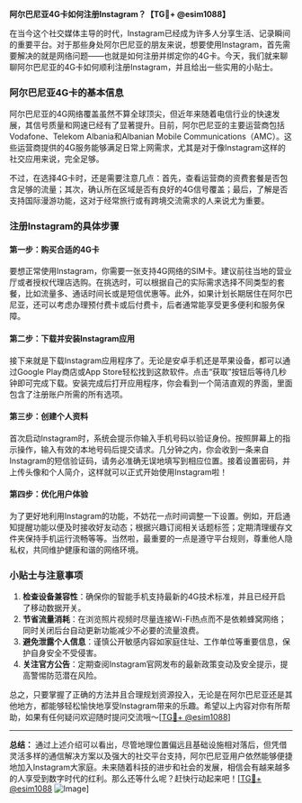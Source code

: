 **阿尔巴尼亚4G卡如何注册Instagram？【TG💪+ @esim1088】**

在当今这个社交媒体主导的时代，Instagram已经成为许多人分享生活、记录瞬间的重要平台。对于那些身处阿尔巴尼亚的朋友来说，想要使用Instagram，首先需要解决的就是网络问题——也就是如何注册并绑定你的4G卡。今天，我们就来聊聊阿尔巴尼亚的4G卡如何顺利注册Instagram，并且给出一些实用的小贴士。

### 阿尔巴尼亚4G卡的基本信息

阿尔巴尼亚的4G网络覆盖虽然不算全球顶尖，但近年来随着电信行业的快速发展，其信号质量和网速已经有了显著提升。目前，阿尔巴尼亚的主要运营商包括Vodafone、Telekom Albania和Albanian Mobile Communications（AMC）。这些运营商提供的4G服务能够满足日常上网需求，尤其是对于像Instagram这样的社交应用来说，完全足够。

不过，在选择4G卡时，还是需要注意几点：首先，查看运营商的资费套餐是否包含足够的流量；其次，确认所在区域是否有良好的4G信号覆盖；最后，了解是否支持国际漫游功能，这对于经常旅行或有跨境交流需求的人来说尤为重要。

### 注册Instagram的具体步骤

#### 第一步：购买合适的4G卡

要想正常使用Instagram，你需要一张支持4G网络的SIM卡。建议前往当地的营业厅或者授权代理店选购。在挑选时，可以根据自己的实际需求选择不同类型的套餐，比如流量多、通话时间长或是短信优惠等。此外，如果计划长期居住在阿尔巴尼亚，还可以考虑办理预付费卡或后付费卡，后者通常能享受更多便利和服务保障。

#### 第二步：下载并安装Instagram应用

接下来就是下载Instagram应用程序了。无论是安卓手机还是苹果设备，都可以通过Google Play商店或App Store轻松找到这款软件。点击“获取”按钮后等待几秒钟即可完成下载。安装完成后打开应用程序，你会看到一个简洁直观的界面，里面包含了注册账户所需的所有选项。

#### 第三步：创建个人资料

首次启动Instagram时，系统会提示你输入手机号码以验证身份。按照屏幕上的指示操作，输入有效的本地号码后提交请求。几分钟之内，你会收到一条来自Instagram的短信验证码，请务必准确无误地填写到相应位置。接着设置密码，并上传头像和个人简介，这样就可以正式开始使用Instagram啦！

#### 第四步：优化用户体验

为了更好地利用Instagram的功能，不妨花一点时间调整一下设置。例如，开启通知提醒功能以便及时接收好友动态；根据兴趣订阅相关话题标签；定期清理缓存文件夹保持手机运行流畅等等。当然啦，最重要的一点是遵守平台规则，尊重他人隐私权，共同维护健康和谐的网络环境。

### 小贴士与注意事项

1. **检查设备兼容性**：确保你的智能手机支持最新的4G技术标准，并且已经开启了移动数据开关。
2. **节省流量消耗**：在浏览照片视频时尽量连接Wi-Fi热点而不是依赖蜂窝网络；同时关闭后台自动更新功能减少不必要的流量浪费。
3. **避免泄露个人信息**：谨慎公开敏感内容如家庭住址、工作单位等重要信息，保护自身安全不受侵害。
4. **关注官方公告**：定期查阅Instagram官网发布的最新政策变动及安全提示，提高警惕防范潜在风险。

总之，只要掌握了正确的方法并且合理规划资源投入，无论是在阿尔巴尼亚还是其他地方，都能够轻松愉快地享受Instagram带来的乐趣。希望以上内容对你有所帮助，如果有任何疑问欢迎随时提问交流哦～[[TG💪+ @esim1088](https://t.me/s/esim1088)]

---

**总结：**
通过上述介绍可以看出，尽管地理位置偏远且基础设施相对落后，但凭借灵活多样的通信解决方案以及强大的社交平台支持，阿尔巴尼亚用户依然能够便捷地加入Instagram大家庭。未来随着科技的进步和社会的发展，相信会有越来越多的人享受到数字时代的红利。那么还等什么呢？赶快行动起来吧！[[TG💪+ @esim1088](https://t.me/s/esim1088) ![Image](https://i.postimg.cc/4NQfJmqS/Snipaste-2025-05-13-00-14-12.png)]